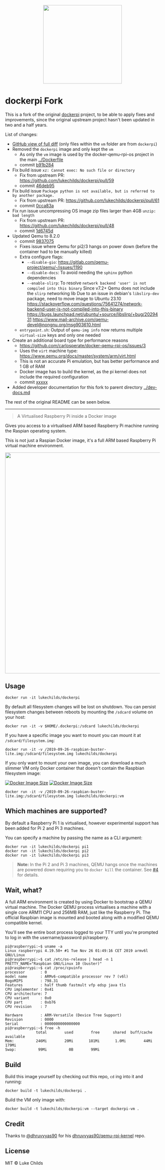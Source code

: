 <div align="center">
	<img width="256" src="https://raw.githubusercontent.com/lukechilds/dockerpi/5f58e8b5fefde0e5d4aedd19d7c04a2ff77eb4c3/media/logo.svg">
</div>

# dockerpi Fork

This is a fork of the original
[dockerpi](https://github.com/lukechilds/dockerpi/) project, to be able to 
apply fixes and improvements, since the original upstream project hasn't been
updated in two and a half years.

List of changes:
- [GitHub view of full diff](https://github.com/carlosperate/docker-qemu-rpi-os/compare/f0f1c1dd6c2470012a6588fae08e528198203710...main#diff-11dbc6371a321f05fc4ae47aa94884866787bc1427d9b5e4a9590b4cdf7f964c)
  (only files within the `vm` folder are from `dockerpi`)
- Removed the `dockerpi` image and only kept the `vm`
    - As only the `vm` image is used by the docker-qemu-rpi-os project in the main [../Dockerfile](../Dockerfile)
    - commit [b91b284](https://github.com/carlosperate/docker-qemu-rpi-os/commit/b91b284ff848a7c265230ba5630bd7578074eec2)
- Fix build issue `xz: Cannot exec: No such file or directory`
    - Fix from upstream PR: https://github.com/lukechilds/dockerpi/pull/59
    - commit [46deb95](https://github.com/carlosperate/docker-qemu-rpi-os/commit/46deb95ca5df09be1aec482e45f304025cba802e)
- Fix build issue `Package python is not available, but is referred to by another package.`
    - Fix from upstream PR: https://github.com/lukechilds/dockerpi/pull/61
    - commit [0cca83a](https://github.com/carlosperate/docker-qemu-rpi-os/commit/0cca83af5c67a90b2ba646098496105e890346fe)
- Fix run issue uncompressing OS image zip files larger than 4GB `unzip: bad length`
    - Fix from upstream PR: https://github.com/lukechilds/dockerpi/pull/48
    - commit [1d6745d](https://github.com/carlosperate/docker-qemu-rpi-os/commit/1d6745db79c300ce6445d049760a2e01f4ee43d0)
- Updated Qemu to 8.2.0
    - commit [9837075](https://github.com/carlosperate/docker-qemu-rpi-os/commit/983707533f070b372d10d499ada7cad838fe0e16)
    - Fixes issue where Qemu for pi2/3 hangs on power down (before the container had to be manually killed)
    - Extra configure flags:
        - `--disable-gio`: https://gitlab.com/qemu-project/qemu/-/issues/1190
        - `--disable-docs`: To avoid needing the `sphinx` python dependencies
        - `--enable-slirp`: To resolve `network backend 'user' is not compiled into this binary`
          Since v7.2+ Qemu does not include the `slirp` networking lib
          Due to an issue in debian's `libslirp-dev` package, need to move image to Ubuntu 23.10
          https://stackoverflow.com/questions/75641274/network-backend-user-is-not-compiled-into-this-binary
          https://bugs.launchpad.net/ubuntu/+source/libslirp/+bug/2029431
          https://www.mail-archive.com/qemu-devel@nongnu.org/msg903610.html
    - `entrypoint.sh`: Output of `qemu-img info` now returns multiple `virtual-size` keys and only one needed
- Create an additional board type for performance reasons
    - https://github.com/carlosperate/docker-qemu-rpi-os/issues/3
    - Uses the `virt` machine type: https://www.qemu.org/docs/master/system/arm/virt.html
    - This is not an accurate Pi emulation, but has better performance and 1 GB of RAM
    - Docker image has to build the kernel, as the pi kernel does not include the required configuration
    - commit [xxxxx](https://github.com/carlosperate/docker-qemu-rpi-os/commit/xxxx)
- Added developer documentation for this fork to parent directory [../dev-docs.md](../dev-docs.md)

The rest of the original README can be seen below.

----------

> A Virtualised Raspberry Pi inside a Docker image

Gives you access to a virtualised ARM based Raspberry Pi machine running the Raspian operating system.

This is not just a Raspian Docker image, it's a full ARM based Raspberry Pi virtual machine environment.

<div align="center">
	<img src="https://raw.githubusercontent.com/lukechilds/dockerpi/5f58e8b5fefde0e5d4aedd19d7c04a2ff77eb4c3/media/demo.svg" width="720">
</div>

## Usage

```
docker run -it lukechilds/dockerpi
```

By default all filesystem changes will be lost on shutdown. You can persist filesystem changes between reboots by mounting the `/sdcard` volume on your host:

```
docker run -it -v $HOME/.dockerpi:/sdcard lukechilds/dockerpi
```

If you have a specific image you want to mount you can mount it at `/sdcard/filesystem.img`:

```
docker run -it -v /2019-09-26-raspbian-buster-lite.img:/sdcard/filesystem.img lukechilds/dockerpi
```

If you only want to mount your own image, you can download a much slimmer VM only Docker container that doesn't contain the Raspbian filesystem image:

[![Docker Image Size](https://badgen.net/docker/size/lukechilds/dockerpi/latest/amd64?icon=docker&label=lukechilds/dockerpi:latest)](https://hub.docker.com/r/lukechilds/dockerpi/tags?name=latest)
[![Docker Image Size](https://badgen.net/docker/size/lukechilds/dockerpi/vm/amd64?icon=docker&label=lukechilds/dockerpi:vm)](https://hub.docker.com/r/lukechilds/dockerpi/tags?name=vm)

```
docker run -it -v /2019-09-26-raspbian-buster-lite.img:/sdcard/filesystem.img lukechilds/dockerpi:vm
```

## Which machines are supported?

By default a Raspberry Pi 1 is virtualised, however experimental support has been added for Pi 2 and Pi 3 machines.

You can specify a machine by passing the name as a CLI argument:

```
docker run -it lukechilds/dockerpi pi1
docker run -it lukechilds/dockerpi pi2
docker run -it lukechilds/dockerpi pi3
```

> **Note:** In the Pi 2 and Pi 3 machines, QEMU hangs once the machines are powered down requiring you to `docker kill` the container. See [#4](https://github.com/lukechilds/dockerpi/pull/4) for details.


## Wait, what?

A full ARM environment is created by using Docker to bootstrap a QEMU virtual machine. The Docker QEMU process virtualises a machine with a single core ARM11 CPU and 256MB RAM, just like the Raspberry Pi. The official Raspbian image is mounted and booted along with a modified QEMU compatible kernel.

You'll see the entire boot process logged to your TTY until you're prompted to log in with the username/password pi/raspberry.

```
pi@raspberrypi:~$ uname -a
Linux raspberrypi 4.19.50+ #1 Tue Nov 26 01:49:16 CET 2019 armv6l GNU/Linux
pi@raspberrypi:~$ cat /etc/os-release | head -n 1
PRETTY_NAME="Raspbian GNU/Linux 10 (buster)"
pi@raspberrypi:~$ cat /proc/cpuinfo
processor       : 0
model name      : ARMv6-compatible processor rev 7 (v6l)
BogoMIPS        : 798.31
Features        : half thumb fastmult vfp edsp java tls
CPU implementer : 0x41
CPU architecture: 7
CPU variant     : 0x0
CPU part        : 0xb76
CPU revision    : 7

Hardware        : ARM-Versatile (Device Tree Support)
Revision        : 0000
Serial          : 0000000000000000
pi@raspberrypi:~$ free -h
              total        used        free      shared  buff/cache   available
Mem:          246Mi        20Mi       181Mi       1.0Mi        44Mi       179Mi
Swap:          99Mi          0B        99Mi
```

## Build

Build this image yourself by checking out this repo, `cd` ing into it and running:

```
docker build -t lukechilds/dockerpi .
```

Build the VM only image with:

```
docker build -t lukechilds/dockerpi:vm --target dockerpi-vm .
```

## Credit

Thanks to [@dhruvvyas90](https://github.com/dhruvvyas90) for his [dhruvvyas90/qemu-rpi-kernel](https://github.com/dhruvvyas90/qemu-rpi-kernel) repo.

## License

MIT © Luke Childs
